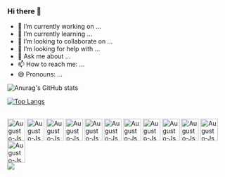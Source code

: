 ### Hi there 👋


- 🔭 I’m currently working on ...
- 🌱 I’m currently learning ...
- 👯 I’m looking to collaborate on ...
- 🤔 I’m looking for help with ...
- 💬 Ask me about ...
- 📫 How to reach me: ...
- 😄 Pronouns: ...


![Anurag's GitHub stats](https://github-readme-stats.vercel.app/api?username=augustoCSP&theme=blue-green&show_icons=true)


[![Top Langs](https://github-readme-stats.vercel.app/api/top-langs/?username=augustoCSP)](https://github.com/augustoCSP/github-readme-stats)


<div style='display: inline_block'><br>
<img align='center' alt='Augusto-Js' height='50' width='40' src='https://cdn.jsdelivr.net/gh/devicons/devicon/icons/html5/html5-original-wordmark.svg'>
<img align='center' alt='Augusto-Js' height='50' width='40'src="https://cdn.jsdelivr.net/gh/devicons/devicon/icons/javascript/javascript-original.svg" />
<img align='center' alt='Augusto-Js' height='50' width='40' src="https://cdn.jsdelivr.net/gh/devicons/devicon/icons/css3/css3-original.svg" />
<img align='center' alt='Augusto-Js' height='50' width='40' src="https://cdn.jsdelivr.net/gh/devicons/devicon/icons/vscode/vscode-original.svg" />
<img align='center' alt='Augusto-Js' height='50' width='40' src="https://cdn.jsdelivr.net/gh/devicons/devicon/icons/visualstudio/visualstudio-plain.svg" />
<img align='center' alt='Augusto-Js' height='50' width='40' src="https://cdn.jsdelivr.net/gh/devicons/devicon/icons/linux/linux-original.svg" />
<img align='center' alt='Augusto-Js' height='50' width='40' src="https://cdn.jsdelivr.net/gh/devicons/devicon/icons/github/github-original.svg" />
<img align='center' alt='Augusto-Js' height='50' width='40' src="https://cdn.jsdelivr.net/gh/devicons/devicon/icons/mysql/mysql-original-wordmark.svg" />
<img align='center' alt='Augusto-Js' height='50' width='40' src="https://cdn.jsdelivr.net/gh/devicons/devicon/icons/nodejs/nodejs-original.svg" />
<img align='center' alt='Augusto-Js' height='50' width='40' src="https://cdn.jsdelivr.net/gh/devicons/devicon/icons/arduino/arduino-original-wordmark.svg" />
<img align='center' alt='Augusto-Js' height='50' width='40' src="https://cdn.jsdelivr.net/gh/devicons/devicon/icons/c/c-original.svg" />
<img align='center' alt='Augusto-Js' height='50' width='40' src="https://cdn.jsdelivr.net/gh/devicons/devicon/icons/csharp/csharp-original.svg" />
</div>
<img src='https://thumbs.gfycat.com/SpectacularFinishedBasilisk-size_restricted.gif'>
